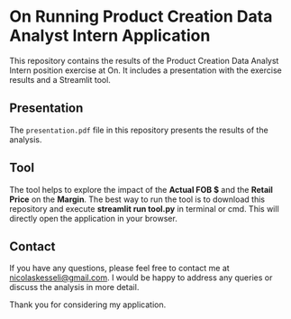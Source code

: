 # On Running Product Creation Data Analyst Intern Application

This repository contains the results of the Product Creation Data Analyst Intern position exercise at On. It includes a presentation with the exercise results and a Streamlit tool.

## Presentation

The `presentation.pdf` file in this repository presents the results of the analysis.

## Tool

The tool helps to explore the impact of the **Actual FOB $** and the **Retail Price** on the **Margin**. The best way to run the tool is to download this repository and execute **streamlit run tool.py** in terminal or cmd. This will directly open the application in your browser.

## Contact

If you have any questions, please feel free to contact me at nicolaskesseli@gmail.com. I would be happy to address any queries or discuss the analysis in more detail.

Thank you for considering my application.
